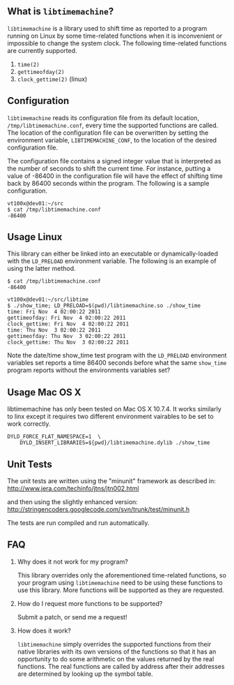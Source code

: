 What is `libtimemachine`?
-----------------------

`libtimemachine` is a library used to shift time as reported to a
program running on Linux by some time-related functions when it is
inconvenient or impossible to change the system clock.  The following
time-related functions are currently supported.

1. `time(2)`
2. `gettimeofday(2)`
3. `clock_gettime(2)` (linux)


Configuration
-------------

`libtimemachine` reads its configuration file from its default
location, `/tmp/libtimemachine.conf`, every time the supported
functions are called.  The location of the configuration file can be
overwritten by setting the environment variable,
`LIBTIMEMACHINE_CONF`, to the location of the desired configuration
file.

The configuration file contains a signed integer value that is
interpreted as the number of seconds to shift the current time.  For
instance, putting a value of -86400 in the configuration file will
have the effect of shifting time back by 86400 seconds within the
program.  The following is a sample configuration.

    vt100x@dev01:~/src
    $ cat /tmp/libtimemachine.conf
    -86400


Usage Linux
-----------

This library can either be linked into an executable or
dynamically-loaded with the `LD_PRELOAD` environment variable.  The
following is an example of using the latter method.

    $ cat /tmp/libtimemachine.conf
    -86400

    vt100x@dev01:~/src/libtime
    $ ./show_time; LD_PRELOAD=$(pwd)/libtimemachine.so ./show_time
    time: Fri Nov  4 02:00:22 2011
    gettimeofday: Fri Nov  4 02:00:22 2011
    clock_gettime: Fri Nov  4 02:00:22 2011
    time: Thu Nov  3 02:00:22 2011
    gettimeofday: Thu Nov  3 02:00:22 2011
    clock_gettime: Thu Nov  3 02:00:22 2011

Note the date/time show_time test program with the `LD_PRELOAD`
environment variables set reports a time 86400 seconds before what the
same `show_time` program reports without the environments variables
set?

Usage Mac OS X
--------------

libtimemachine has only been tested on Mac OS X 10.7.4.  It works
similarly to linx except it requires two different environment
vairables to be set to work correctly.

    DYLD_FORCE_FLAT_NAMESPACE=1  \
        DYLD_INSERT_LIBRARIES=${pwd}/libtimemachine.dylib ./show_time


Unit Tests
----------

The unit tests are written using the "minunit" framework as described in:
http://www.jera.com/techinfo/jtns/jtn002.html

and then using the slightly enhanced version:
http://stringencoders.googlecode.com/svn/trunk/test/minunit.h

The tests are run compiled and run automatically.

FAQ
---

1. Why does it not work for my program?

    This library overrides only the aforementioned time-related functions,
so your program using `libtimemachine` need to be using these
functions to use this library.  More functions will be supported as
they are requested.

2. How do I request more functions to be supported?

    Submit a patch, or send me a request!

3. How does it work?

    `libtimemachine` simply overrides the supported functions from their
native libraries with its own versions of the functions so that it has
an opportunity to do some arithmetic on the values returned by the
real functions.  The real functions are called by address after their
addresses are determined by looking up the symbol table.
